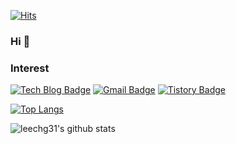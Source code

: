 
[![Hits](https://hits.seeyoufarm.com/api/count/incr/badge.svg?url=https%3A%2F%2Fgithub.com%2Fleechg31&count_bg=%2379C83D&title_bg=%23555555&icon=&icon_color=%238C2323&title=hits&edge_flat=false)](https://hits.seeyoufarm.com)

### Hi 👋
### Interest
  
  [![Tech Blog Badge](http://img.shields.io/badge/-Tech%20blog-black?style=flat-square&logo=github&link=https://leechg31.github.io/)](https://leechg31.github.io/)
  [![Gmail Badge](https://img.shields.io/badge/Gmail-d14836?style=flat-square&logo=Gmail&logoColor=white&link=mailto:leechg31@gmail.com)](mailto:leechg31@gmail.com)
  [![Tistory Badge](https://img.shields.io/badge/Tistory-blue?style=flat-square&logo=Linkedin&logoColor=white&link=https://dduntorry.tistory.com/)](https://dduntorry.tistory.com/)
  
  [![Top Langs](https://github-readme-stats.vercel.app/api/top-langs/?username=leechg31&layout=compact)](https://github.com/leechg31/github-readme-stats)

  
![leechg31's github stats](https://github-readme-stats.vercel.app/api?username=leechg31&show_icons=true)

<!--
**leechg31/leechg31** is a ✨ _special_ ✨ repository because its `README.md` (this file) appears on your GitHub profile.

Here are some ideas to get you started:

- 🔭 I’m currently working on ...
- 🌱 I’m currently learning ...
- 👯 I’m looking to collaborate on ...
- 🤔 I’m looking for help with ...
- 💬 Ask me about ...
- 📫 How to reach me: ...
- 😄 Pronouns: ...
- ⚡ Fun fact: ...
-->
